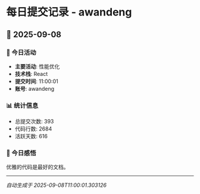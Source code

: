 # 每日提交记录 - awandeng

## 📅 2025-09-08

### 🎯 今日活动
- **主要活动**: 性能优化
- **技术栈**: React
- **提交时间**: 11:00:01
- **账号**: awandeng

### 📊 统计信息
- 总提交次数: 393
- 代码行数: 2684
- 活跃天数: 616

### 💭 今日感悟
优雅的代码是最好的文档。

---
*自动生成于 2025-09-08T11:00:01.303126*
